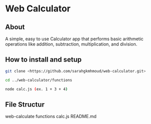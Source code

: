 # Web Calculator

## About

A simple, easy to use Calculator app that performs basic arithmetic operations like addition, subtraction, multiplication, and division.

## How to install and setup

```bash
git clone <https://github.com/sarahgkmhmoud/web-calculator.git>

cd ../web-calculator/functions

node calc.js (ex. 1 + 3 + 4)
```

## File Structur

web-calculate
    functions
        calc.js
    README.md
